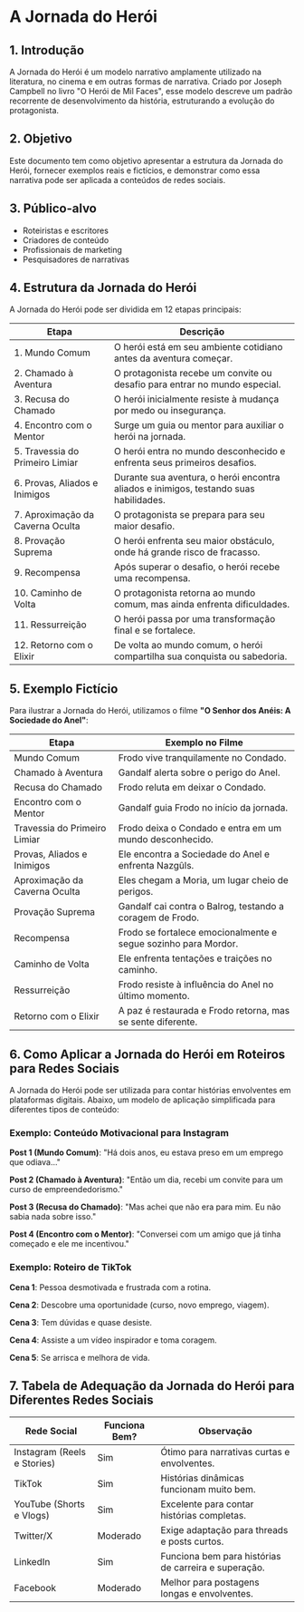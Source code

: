 # A Jornada do Herói

## 1. Introdução
A Jornada do Herói é um modelo narrativo amplamente utilizado na literatura, no cinema e em outras formas de narrativa. Criado por Joseph Campbell no livro "O Herói de Mil Faces", esse modelo descreve um padrão recorrente de desenvolvimento da história, estruturando a evolução do protagonista.

## 2. Objetivo
Este documento tem como objetivo apresentar a estrutura da Jornada do Herói, fornecer exemplos reais e fictícios, e demonstrar como essa narrativa pode ser aplicada a conteúdos de redes sociais.

## 3. Público-alvo
- Roteiristas e escritores
- Criadores de conteúdo
- Profissionais de marketing
- Pesquisadores de narrativas

## 4. Estrutura da Jornada do Herói
A Jornada do Herói pode ser dividida em 12 etapas principais:

| Etapa | Descrição |
|-------|------------|
| 1. Mundo Comum | O herói está em seu ambiente cotidiano antes da aventura começar. |
| 2. Chamado à Aventura | O protagonista recebe um convite ou desafio para entrar no mundo especial. |
| 3. Recusa do Chamado | O herói inicialmente resiste à mudança por medo ou insegurança. |
| 4. Encontro com o Mentor | Surge um guia ou mentor para auxiliar o herói na jornada. |
| 5. Travessia do Primeiro Limiar | O herói entra no mundo desconhecido e enfrenta seus primeiros desafios. |
| 6. Provas, Aliados e Inimigos | Durante sua aventura, o herói encontra aliados e inimigos, testando suas habilidades. |
| 7. Aproximação da Caverna Oculta | O protagonista se prepara para seu maior desafio. |
| 8. Provação Suprema | O herói enfrenta seu maior obstáculo, onde há grande risco de fracasso. |
| 9. Recompensa | Após superar o desafio, o herói recebe uma recompensa. |
| 10. Caminho de Volta | O protagonista retorna ao mundo comum, mas ainda enfrenta dificuldades. |
| 11. Ressurreição | O herói passa por uma transformação final e se fortalece. |
| 12. Retorno com o Elixir | De volta ao mundo comum, o herói compartilha sua conquista ou sabedoria. |

## 5. Exemplo Fictício
Para ilustrar a Jornada do Herói, utilizamos o filme **"O Senhor dos Anéis: A Sociedade do Anel"**:

| Etapa | Exemplo no Filme |
|-------|-----------------|
| Mundo Comum | Frodo vive tranquilamente no Condado. |
| Chamado à Aventura | Gandalf alerta sobre o perigo do Anel. |
| Recusa do Chamado | Frodo reluta em deixar o Condado. |
| Encontro com o Mentor | Gandalf guia Frodo no início da jornada. |
| Travessia do Primeiro Limiar | Frodo deixa o Condado e entra em um mundo desconhecido. |
| Provas, Aliados e Inimigos | Ele encontra a Sociedade do Anel e enfrenta Nazgûls. |
| Aproximação da Caverna Oculta | Eles chegam a Moria, um lugar cheio de perigos. |
| Provação Suprema | Gandalf cai contra o Balrog, testando a coragem de Frodo. |
| Recompensa | Frodo se fortalece emocionalmente e segue sozinho para Mordor. |
| Caminho de Volta | Ele enfrenta tentações e traições no caminho. |
| Ressurreição | Frodo resiste à influência do Anel no último momento. |
| Retorno com o Elixir | A paz é restaurada e Frodo retorna, mas se sente diferente. |

## 6. Como Aplicar a Jornada do Herói em Roteiros para Redes Sociais
A Jornada do Herói pode ser utilizada para contar histórias envolventes em plataformas digitais. Abaixo, um modelo de aplicação simplificada para diferentes tipos de conteúdo:

### Exemplo: Conteúdo Motivacional para Instagram
**Post 1 (Mundo Comum)**: "Há dois anos, eu estava preso em um emprego que odiava..."

**Post 2 (Chamado à Aventura)**: "Então um dia, recebi um convite para um curso de empreendedorismo."

**Post 3 (Recusa do Chamado)**: "Mas achei que não era para mim. Eu não sabia nada sobre isso."

**Post 4 (Encontro com o Mentor)**: "Conversei com um amigo que já tinha começado e ele me incentivou."

### Exemplo: Roteiro de TikTok
**Cena 1**: Pessoa desmotivada e frustrada com a rotina.

**Cena 2**: Descobre uma oportunidade (curso, novo emprego, viagem).

**Cena 3**: Tem dúvidas e quase desiste.

**Cena 4**: Assiste a um vídeo inspirador e toma coragem.

**Cena 5**: Se arrisca e melhora de vida.

## 7. Tabela de Adequação da Jornada do Herói para Diferentes Redes Sociais

| Rede Social | Funciona Bem? | Observação |
|------------|--------------|--------------|
| Instagram (Reels e Stories) | Sim | Ótimo para narrativas curtas e envolventes. |
| TikTok | Sim | Histórias dinâmicas funcionam muito bem. |
| YouTube (Shorts e Vlogs) | Sim | Excelente para contar histórias completas. |
| Twitter/X | Moderado | Exige adaptação para threads e posts curtos. |
| LinkedIn | Sim | Funciona bem para histórias de carreira e superação. |
| Facebook | Moderado | Melhor para postagens longas e envolventes. |

